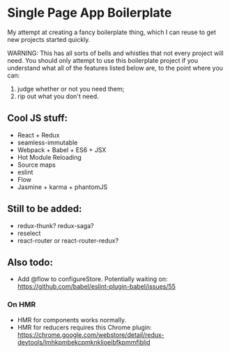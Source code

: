 # Single Page App Boilerplate

My attempt at creating a fancy boilerplate thing, which I can reuse to get new projects started quickly.

WARNING: This has all sorts of bells and whistles that not every project will need. You should only attempt to use this
boilerplate project if you understand what all of the features listed below are, to the point where you can:

1. judge whether or not you need them;
2. rip out what you don't need.

## Cool JS stuff:
  * React + Redux
  * seamless-immutable
  * Webpack + Babel + ES6 + JSX
  * Hot Module Reloading
  * Source maps
  * eslint
  * Flow
  * Jasmine + karma + phantomJS

## Still to be added:
  * redux-thunk? redux-saga?
  * reselect
  * react-router or react-router-redux?

## Also todo:
  * Add @flow to configureStore. Potentially waiting on: https://github.com/babel/eslint-plugin-babel/issues/55

### On HMR
  * HMR for components works normally.
  * HMR for reducers requires this Chrome plugin:
    https://chrome.google.com/webstore/detail/redux-devtools/lmhkpmbekcpmknklioeibfkpmmfibljd

